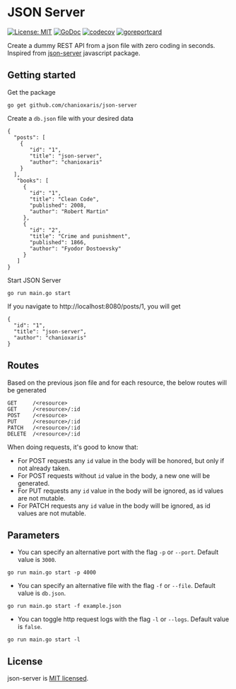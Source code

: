 # JSON Server
[![License: MIT](https://img.shields.io/badge/License-MIT-yellow.svg)](https://raw.githubusercontent.com/chanioxaris/json-server/master/LICENSE)
[![GoDoc](https://godoc.org/github.com/chanioxaris/json-server?status.svg)](https://godoc.org/github.com/chanioxaris/json-server)
[![codecov](https://codecov.io/gh/chanioxaris/json-server/branch/master/graph/badge.svg)](https://codecov.io/gh/chanioxaris/json-server)
[![goreportcard](https://goreportcard.com/badge/github.com/chanioxaris/json-server)](https://goreportcard.com/report/github.com/chanioxaris/json-server)

Create a dummy REST API from a json file with zero coding in seconds. Inspired from [json-server](https://github.com/typicode/json-server) javascript package.

## Getting started
Get the package

`go get github.com/chanioxaris/json-server`

Create a `db.json` file with your desired data

    {
      "posts": [
        { 
           "id": "1", 
           "title": "json-server", 
           "author": "chanioxaris" 
        }
      ],
       "books": [
         {
           "id": "1",
           "title": "Clean Code",
           "published": 2008,
           "author": "Robert Martin"
         },
         {
           "id": "2",
           "title": "Crime and punishment",
           "published": 1866,
           "author": "Fyodor Dostoevsky"
         }
       ]
    }
    
Start JSON Server

`go run main.go start`

If you navigate to http://localhost:8080/posts/1, you will get

    { 
      "id": "1", 
      "title": "json-server", 
      "author": "chanioxaris" 
    }

## Routes
Based on the previous json file and for each resource, the below routes will be generated

````
GET     /<resource>
GET     /<resource>/:id
POST    /<resource>
PUT     /<resource>/:id
PATCH   /<resource>/:id
DELETE  /<resource>/:id
````

When doing requests, it's good to know that:
- For POST requests any `id` value in the body will be honored, but only if not already taken.
- For POST requests without `id` value in the body, a new one will be generated.
- For PUT requests any `id` value in the body will be ignored, as id values are not mutable.
- For PATCH requests any `id` value in the body will be ignored, as id values are not mutable.

## Parameters
- You can specify an alternative port with the flag `-p` or `--port`. Default value is `3000`.

`go run main.go start -p 4000`

- You can specify an alternative file with the flag `-f` or `--file`. Default value is `db.json`.

`go run main.go start -f example.json`

- You can toggle http request logs with the flag `-l` or `--logs`. Default value is `false`.

`go run main.go start -l`

## License

json-server is [MIT licensed](LICENSE).